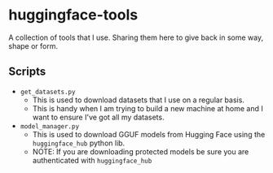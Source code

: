 # huggingface-tools

A collection of tools that I use. Sharing them here to give back in some way, shape or form.

## Scripts

- `get_datasets.py`
  - This is used to download datasets that I use on a regular basis.
  - This is handy when I am trying to build a new machine at home and I want to ensure I've got all my datasets.
- `model_manager.py`
  - This is used to download GGUF models from Hugging Face using the `huggingface_hub` python lib.
  - NOTE: If you are downloading protected models be sure you are authenticated with `huggingface_hub`
